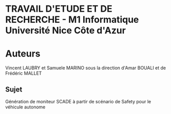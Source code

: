 # TRAVAIL D'ETUDE ET DE RECHERCHE - M1 Informatique Université Nice Côte d'Azur
# Auteurs
Vincent LAUBRY et Samuele MARINO sous la direction d'Amar BOUALI et de Frédéric MALLET
## Sujet
Génération de moniteur SCADE à partir de scénario de Safety pour le véhicule autonome

